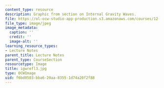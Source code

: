```yaml
---
content_type: resource
description: Graphic from section on Internal Gravity Waves.
file: https://ol-ocw-studio-app-production.s3.amazonaws.com/courses/12-802-wave-motions-in-the-ocean-and-atmosphere-spring-2004/f6bd0503bba620aa83551d74a20f2f88_igwrefl3.jpg
file_type: image/jpeg
image_metadata:
  caption: ''
  credit: ''
  image-alt: ''
learning_resource_types:
- Lecture Notes
parent_title: Lecture Notes
parent_type: CourseSection
resourcetype: Image
title: igwrefl3.jpg
type: OCWImage
uid: f6bd0503-bba6-20aa-8355-1d74a20f2f88
---
```

